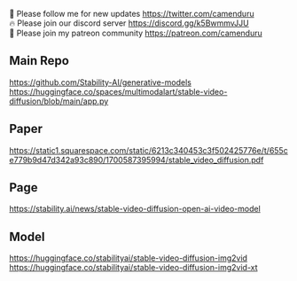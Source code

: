 🐣 Please follow me for new updates https://twitter.com/camenduru <br />
🔥 Please join our discord server https://discord.gg/k5BwmmvJJU <br />
🥳 Please join my patreon community https://patreon.com/camenduru <br />

## Main Repo
https://github.com/Stability-AI/generative-models <br />
https://huggingface.co/spaces/multimodalart/stable-video-diffusion/blob/main/app.py <br />

## Paper
https://static1.squarespace.com/static/6213c340453c3f502425776e/t/655ce779b9d47d342a93c890/1700587395994/stable_video_diffusion.pdf

## Page
https://stability.ai/news/stable-video-diffusion-open-ai-video-model

## Model
https://huggingface.co/stabilityai/stable-video-diffusion-img2vid <br />
https://huggingface.co/stabilityai/stable-video-diffusion-img2vid-xt <br />